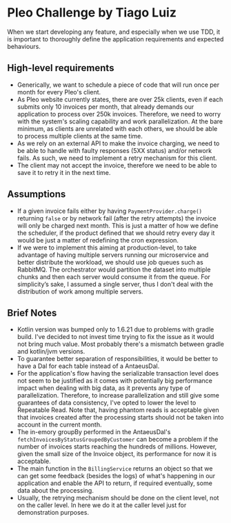 # Pleo Challenge by Tiago Luiz

When we start developing any feature, and especially when we use TDD, it is important to thoroughly define the
application
requirements and expected behaviours.

## High-level requirements

- Generically, we want to schedule a piece of code that will run once per month for every Pleo's client.
- As Pleo website currently states, there are over 25k clients, even if each submits only 10 invoices
  per month, that already demands our application to process over 250k invoices. Therefore, we need to worry with the
  system's scaling capability and work parallelization. At the bare minimum, as clients are unrelated with each
  others, we should be able to process multiple clients at the same time.
- As we rely on an external API to make the invoice charging, we need to be able to handle with faulty responses (5XX
  status) and/or network fails. As such, we need to implement a retry mechanism for this client.
- The client may not accept the invoice, therefore we need to be able to save it to retry it in the next time.

## Assumptions

- If a given invoice fails either by having `PaymentProvider.charge()` returning `false` or by network fail (after the
  retry attempts) the invoice will only be charged next month. This is just a matter of how we define the scheduler,
  if the product defined that we should retry every day it would be just a matter of redefining the cron expression.
- If we were to implement this aiming at production-level, to take advantage of having multiple servers running our
  microservice and better distribute the workload, we should use job queues such as RabbitMQ. The orchestrator would
  partition the dataset into multiple chunks and then each server would consume it from the queue. For simplicity’s
  sake, I assumed a single server, thus I don't deal with the distribution of work among multiple servers.

## Brief Notes

- Kotlin version was bumped only to 1.6.21 due to problems with gradle build. I've decided to not invest time trying to
  fix the issue as it would not bring much value. Most probably there's a mismatch between gradle and kotlin/jvm
  versions.
- To guarantee better separation of responsibilities, it would be better to have a Dal for each table instead of a
  AntaeusDal.
- For the application's flow having the serializable transaction level does not seem to be justified as it comes with
  potentially big performance impact when dealing with big data, as it prevents any type of parallelization. Therefore,
  to increase parallelization and still give some guarantees of data consistency, I've opted to lower the level to
  Repeatable Read. Note that, having phantom reads is acceptable given that invoices created after the processing starts
  should not be taken into account in the current month.
- The in-emory groupBy performed in the AntaeusDal's `fetchInvoicesByStatusGroupedByCustomer` can become a problem if
  the number of invoices starts reaching the hundreds of millions. However, given the small size of the Invoice object,
  its performance for now it is acceptable.
- The main function in the `BillingService` returns an object so that we can get some feedback (besides the logs) of
  what's happening in our application and enable the API to return, if required eventually, some data about the
  processing.
- Usually, the retrying mechanism should be done on the client level, not on the caller level. In here we do it at the
  caller level just for demonstration purposes.
